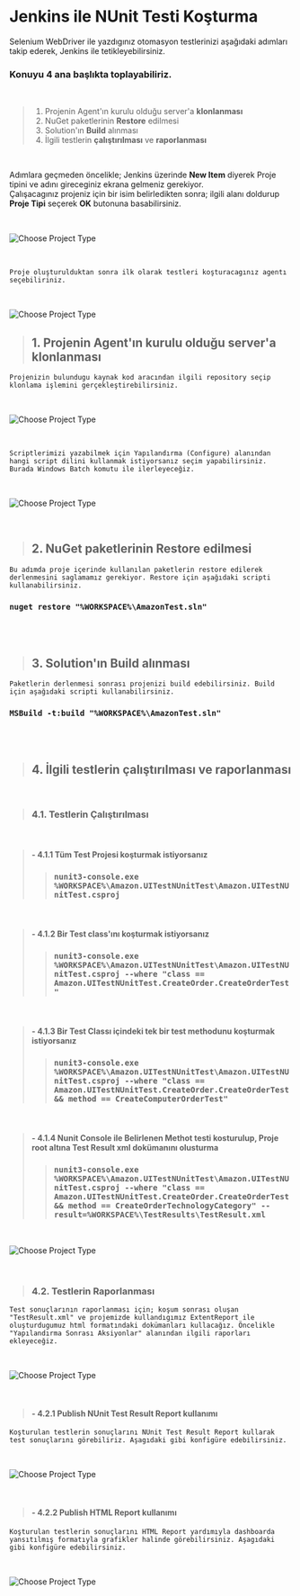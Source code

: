# Jenkins ile NUnit Testi Koşturma 

 Selenium WebDriver ile yazdıgınız otomasyon testlerinizi aşağıdaki adımları takip ederek, Jenkins ile tetikleyebilirsiniz.<br>

### Konuyu 4 ana başlıkta toplayabiliriz.
<br>

 >1. Projenin Agent'ın kurulu olduğu server'a **klonlanması**
 >2. NuGet paketlerinin **Restore** edilmesi
 >3. Solution'ın **Build** alınması
 >4. İlgili testlerin **çalıştırılması** ve **raporlanması**

<br>

Adımlara geçmeden öncelikle; Jenkins üzerinde **New Item** diyerek Proje tipini ve adını gireceginiz ekrana gelmeniz gerekiyor.<br> Çalışacagınız projeniz için bir isim belirledikten sonra; ilgili alanı doldurup **Proje Tipi** seçerek **OK** butonuna basabilirsiniz.

<br>

![Choose Project Type](images/1.Create_FreestyleProject.png) 

<br> 

    Proje oluşturulduktan sonra ilk olarak testleri koşturacagınız agentı seçebiliriniz.

<br>

![Choose Project Type](images/2.ChooseRunAgent.png) 

> ## 1. Projenin Agent'ın kurulu olduğu server'a klonlanması
    Projenizin bulundugu kaynak kod aracından ilgili repository seçip klonlama işlemini gerçekleştirebilirsiniz.
<br>

![Choose Project Type](images/3.ConnectedtSourceCode.png)  

<br> 

    Scriptlerimizi yazabilmek için Yapılandırma (Configure) alanından hangi script dilini kullanmak istiyorsanız seçim yapabilirsiniz. Burada Windows Batch komutu ile ilerleyeceğiz.

<br>

![Choose Project Type](images/4.ConfigureWindowsBatchScript.png)  

<br>

> ## 2. NuGet paketlerinin **Restore** edilmesi
    Bu adımda proje içerinde kullanılan paketlerin restore edilerek derlenmesini saglamamız gerekiyor. Restore için aşağıdaki scripti kullanabilirsiniz.

### `nuget restore "%WORKSPACE%\AmazonTest.sln"`

<br>

<br>

> ## 3. Solution'ın **Build** alınması
    Paketlerin derlenmesi sonrası projenizi build edebilirsiniz. Build için aşağıdaki scripti kullanabilirsiniz.

### `MSBuild -t:build "%WORKSPACE%\AmazonTest.sln"`

<br>

<br>

> ## 4. İlgili testlerin **çalıştırılması** ve **raporlanması** 
<br>

>### 4.1. Testlerin Çalıştırılması
<br>

>#### - 4.1.1 Tüm Test Projesi koşturmak istiyorsanız
> > ### `nunit3-console.exe %WORKSPACE%\Amazon.UITestNUnitTest\Amazon.UITestNUnitTest.csproj`
<br>

>#### - 4.1.2 Bir Test class'ını koşturmak istiyorsanız 
> > ### `nunit3-console.exe %WORKSPACE%\Amazon.UITestNUnitTest\Amazon.UITestNUnitTest.csproj --where "class == Amazon.UITestNUnitTest.CreateOrder.CreateOrderTest"`

<br>

>#### - 4.1.3 Bir Test Classı içindeki tek bir test methodunu koşturmak istiyorsanız
> > ### `nunit3-console.exe %WORKSPACE%\Amazon.UITestNUnitTest\Amazon.UITestNUnitTest.csproj --where "class == Amazon.UITestNUnitTest.CreateOrder.CreateOrderTest && method == CreateComputerOrderTest"`
<br>

> #### - 4.1.4 Nunit Console ile Belirlenen Methot testi kosturulup, Proje root altına Test Result xml dokümanını olusturma
> > ### `nunit3-console.exe %WORKSPACE%\Amazon.UITestNUnitTest\Amazon.UITestNUnitTest.csproj --where "class == Amazon.UITestNUnitTest.CreateOrder.CreateOrderTest && method == CreateOrderTechnologyCategory" --result=%WORKSPACE%\TestResults\TestResult.xml`

<br>

![Choose Project Type](images/5.AddWindowsBatchScript.png)  

<br>

>### 4.2. Testlerin Raporlanması
    Test sonuçlarının raporlanması için; koşum sonrası oluşan "TestResult.xml" ve projemizde kullandıgımız ExtentReport ile oluşturdugumuz html formatındaki dokümanları kullacağız. Öncelikle "Yapılandırma Sonrası Aksiyonlar" alanından ilgili raporları ekleyeceğiz.

<br>

![Choose Project Type](images/6.Add_PublishNUnitTestResultReports_PublishHTMLReports.png)  

<br>

> #### - 4.2.1 Publish NUnit Test Result Report kullanımı
    Koşturulan testlerin sonuçlarını NUnit Test Result Report kullarak test sonuçlarını görebiliriz. Aşagıdaki gibi konfigüre edebilirsiniz.

<br>

![Choose Project Type](images/7.PublishNUnitTestResultReports.png)  

<br>

> #### - 4.2.2 Publish HTML Report kullanımı
    Koşturulan testlerin sonuçlarını HTML Report yardımıyla dashboarda yansıtılmış formatıyla grafikler halinde görebilirsiniz. Aşagıdaki gibi konfigüre edebilirsiniz.

<br>

![Choose Project Type](images/8.PublishHTMLReports.png)  

<br>
